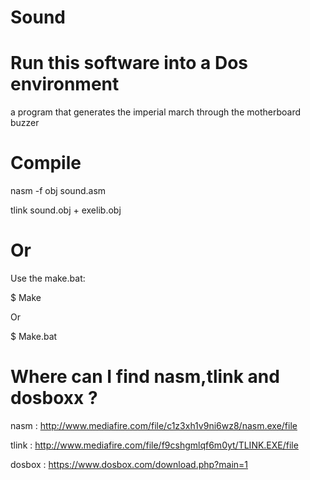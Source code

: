 # Sound
# Run this software into a Dos environment
a program that generates the imperial march through the motherboard buzzer

# Compile
nasm -f obj sound.asm

tlink sound.obj + exelib.obj

# Or
Use the make.bat:

$ Make

Or

$ Make.bat

# Where can I find nasm,tlink and dosboxx ?

nasm  : http://www.mediafire.com/file/c1z3xh1v9ni6wz8/nasm.exe/file

tlink : http://www.mediafire.com/file/f9cshgmlqf6m0yt/TLINK.EXE/file

dosbox : https://www.dosbox.com/download.php?main=1
